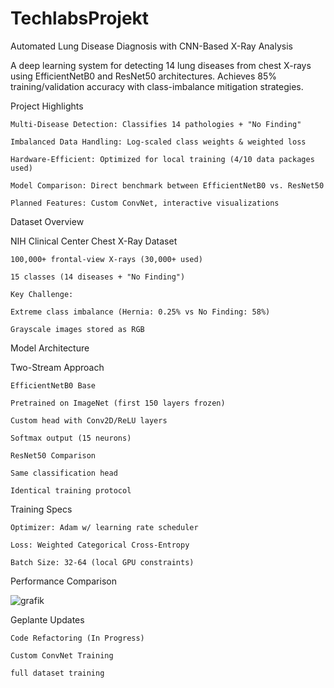 # TechlabsProjekt
Automated Lung Disease Diagnosis with CNN-Based X-Ray Analysis 

A deep learning system for detecting 14 lung diseases from chest X-rays using EfficientNetB0 and ResNet50 architectures. Achieves 85% training/validation accuracy with class-imbalance mitigation strategies. 

Project Highlights 

    Multi-Disease Detection: Classifies 14 pathologies + "No Finding" 

    Imbalanced Data Handling: Log-scaled class weights & weighted loss 

    Hardware-Efficient: Optimized for local training (4/10 data packages used) 

    Model Comparison: Direct benchmark between EfficientNetB0 vs. ResNet50 

    Planned Features: Custom ConvNet, interactive visualizations 

Dataset Overview 

NIH Clinical Center Chest X-Ray Dataset 

    100,000+ frontal-view X-rays (30,000+ used) 

    15 classes (14 diseases + "No Finding") 

    Key Challenge:  

    Extreme class imbalance (Hernia: 0.25% vs No Finding: 58%) 

    Grayscale images stored as RGB 

Model Architecture 

Two-Stream Approach 

    EfficientNetB0 Base 

    Pretrained on ImageNet (first 150 layers frozen) 

    Custom head with Conv2D/ReLU layers 

    Softmax output (15 neurons) 

    ResNet50 Comparison 

    Same classification head 

    Identical training protocol 

Training Specs 

    Optimizer: Adam w/ learning rate scheduler 

    Loss: Weighted Categorical Cross-Entropy 

    Batch Size: 32-64 (local GPU constraints) 

Performance Comparison 

![grafik](https://github.com/user-attachments/assets/fce8c888-5c65-4d1b-8e60-bfc3487cc4d0)

Geplante Updates  

    Code Refactoring (In Progress) 

    Custom ConvNet Training 

    full dataset training 

 
